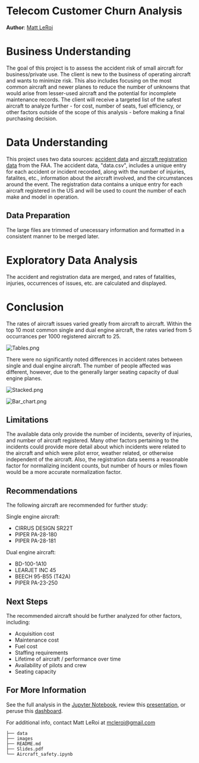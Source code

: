 # Telecom Customer Churn Analysis

**Author**: [Matt LeRoi](mailto:mcleroi@gmail.com) 

# Business Understanding

The goal of this project is to assess the accident risk of small aircraft for business/private use. The client is new to the business of operating aircraft and wants to minimize risk. This also includes focusing on the most common aircraft and newer planes to reduce the number of unknowns that would arise from lesser-used aircraft and the potential for incomplete maintenance records. The client will receive a targeted list of the safest aircraft to analyze further - for cost, number of seats, fuel efficiency, or other factors outside of the scope of this analysis - before making a final purchasing decision.

# Data Understanding

This project uses two data sources: [accident data](./data/Aviation_Data.csv) and [aircraft registration data](https://www.faa.gov/licenses_certificates/aircraft_certification/aircraft_registry/releasable_aircraft_download) from the FAA. The accident data, "data.csv", includes a unique entry for each accident or incident recorded, along with the number of injuries, fatalites, etc., information about the aircraft involved, and the circumstances around the event. The registration data contains a unique entry for each aircraft registered in the US and will be used to count the number of each make and model in operation. 

## Data Preparation

The large files are trimmed of unecessary information and formatted in a consistent manner to be merged later.

# Exploratory Data Analysis

The accident and registration data are merged, and rates of fatalities, injuries, occurrences of issues, etc. are calculated and displayed.

# Conclusion

The rates of aircraft issues varied greatly from aircraft to aircraft. Within the top 10 most common single and dual engine aircraft, the rates varied from 5 occurrances per 1000 registered aircraft to 25.  

![Tables.png](./Images/Tables.png)

There were no significantly noted differences in accident rates between single and dual engine aircraft. The number of people affected was different, however, due to the generally larger seating capacity of dual engine planes. 

![Stacked.png](./Images/Stacked.png)

![Bar_chart.png](./Images/Bar_chart.png)

## Limitations

The available data only provide the number of incidents, severity of injuries, and number of aircraft registered. Many other factors pertaining to the incidents could provide more detail about which incidents were related to the aircraft and which were pilot error, weather related, or otherwise independent of the aircraft. Also, the registration data seems a reasonable factor for normalizing incident counts, but number of hours or miles flown would be a more accurate normalization factor. 

## Recommendations

The following aircraft are recommended for further study:

Single engine aircraft:
- CIRRUS DESIGN SR22T
- PIPER PA-28-180
- PIPER PA-28-181

Dual engine aircraft:
- BD-100-1A10
- LEARJET INC 45
- BEECH 95-B55 (T42A)
- PIPER PA-23-250

## Next Steps

The recommended aircraft should be further analyzed for other factors, including:
- Acquisition cost
- Maintenance cost
- Fuel cost
- Staffing requirements
- Lifetime of aircraft / performance over time
- Availability of pilots and crew
- Seating capacity

## For More Information

See the full analysis in the [Jupyter Notebook](./Aircraft_safety.ipynb), review this [presentation](./Slides.pdf), or peruse this [dashboard](https://public.tableau.com/app/profile/matthew.leroi/viz/Aircraft_safety/Dashboard?publish=yes).

For additional info, contact Matt LeRoi at [mcleroi@gmail.com](mailto:mcleroi@gmail.com)

```
├── data
├── images
├── README.md
├── Slides.pdf
└── Aircraft_safety.ipynb
``` 
